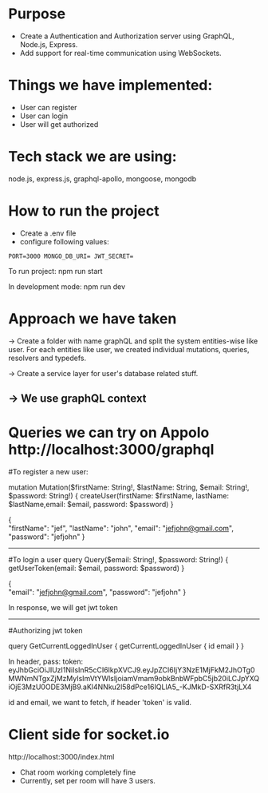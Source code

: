 # Purpose
- Create a Authentication and Authorization server using GraphQL, Node.js, Express.
- Add support for real-time communication using WebSockets.
  

# Things we have implemented:
- User can register
- User can login
- User will get authorized

# Tech stack we are using:
node.js, express.js, graphql-apollo, mongoose, mongodb


# How to run the project
- Create a .env file
- configure following values:

``
PORT=3000
MONGO_DB_URI=
JWT_SECRET=
``

To run project:
    npm run start

In development mode:
    npm run dev


# Approach we have taken

-> Create a folder with name graphQL and  split the system entities-wise like user.
For each entities like user, we created individual mutations, queries, resolvers and typedefs.

-> Create a service layer for user's database related stuff.

-> We use graphQL context 
---------
# Queries we can try on Appolo http://localhost:3000/graphql

#To register a new user:

mutation Mutation($firstName: String!, $lastName: String, $email: String!, $password: String!) {
  createUser(firstName: $firstName, lastName: $lastName,email: $email, password: $password)
}

{  
  "firstName": "jef",
  "lastName": "john",
  "email": "jefjohn@gmail.com",
  "password": "jefjohn"
}

---
#To login a user
query Query($email: String!, $password: String!) {
  getUserToken(email: $email, password: $password)
}

{  
  "email": "jefjohn@gmail.com",
  "password": "jefjohn"
}

In response, we will get jwt token

-----
#Authorizing jwt token 

query GetCurrentLoggedInUser {
  getCurrentLoggedInUser {
    id
    email
  }
}

In header, pass:
token: eyJhbGciOiJIUzI1NiIsInR5cCI6IkpXVCJ9.eyJpZCI6IjY3NzE1MjFkM2JhOTg0MWNmNTgxZjMzMyIsImVtYWlsIjoiamVmam9obkBnbWFpbC5jb20iLCJpYXQiOjE3MzU0ODE3MjB9.aKl4NNku2l58dPce16IQLlA5_-KJMkD-SXRfR3tjLX4

id and email, we want to fetch, if header 'token' is valid.


# Client side for socket.io
http://localhost:3000/index.html

- Chat room working completely fine
- Currently, set per room will have 3 users.


